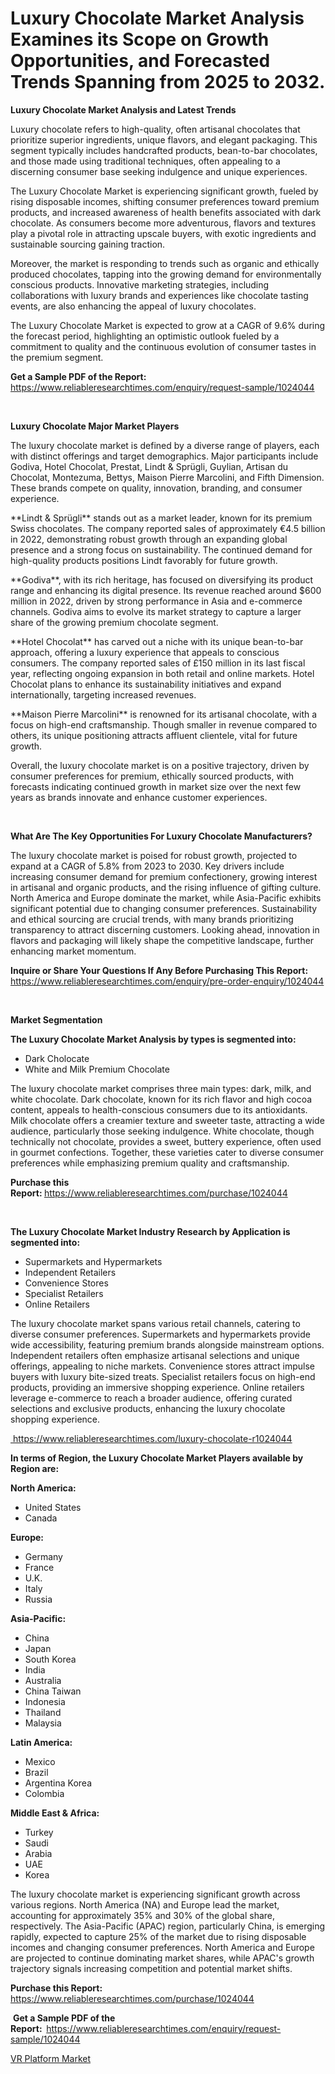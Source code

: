 <p><h1>Luxury Chocolate Market Analysis Examines its Scope on Growth Opportunities, and Forecasted Trends Spanning from 2025 to 2032.</h1></p><p><strong>Luxury Chocolate Market Analysis and Latest Trends</strong></p>
<p><p>Luxury chocolate refers to high-quality, often artisanal chocolates that prioritize superior ingredients, unique flavors, and elegant packaging. This segment typically includes handcrafted products, bean-to-bar chocolates, and those made using traditional techniques, often appealing to a discerning consumer base seeking indulgence and unique experiences.</p><p>The Luxury Chocolate Market is experiencing significant growth, fueled by rising disposable incomes, shifting consumer preferences toward premium products, and increased awareness of health benefits associated with dark chocolate. As consumers become more adventurous, flavors and textures play a pivotal role in attracting upscale buyers, with exotic ingredients and sustainable sourcing gaining traction. </p><p>Moreover, the market is responding to trends such as organic and ethically produced chocolates, tapping into the growing demand for environmentally conscious products. Innovative marketing strategies, including collaborations with luxury brands and experiences like chocolate tasting events, are also enhancing the appeal of luxury chocolates. </p><p>The Luxury Chocolate Market is expected to grow at a CAGR of 9.6% during the forecast period, highlighting an optimistic outlook fueled by a commitment to quality and the continuous evolution of consumer tastes in the premium segment.</p></p>
<p><strong>Get a Sample PDF of the Report:&nbsp;</strong> <a href="https://www.reliableresearchtimes.com/enquiry/request-sample/1024044?utm_campaign=3088&utm_medium=2&utm_source=Github&utm_content=ia&utm_term=07032025&utm_id=luxury-chocolate">https://www.reliableresearchtimes.com/enquiry/request-sample/1024044</a></p>
<p>&nbsp;</p>
<p><strong>Luxury Chocolate Major Market Players</strong></p>
<p><p>The luxury chocolate market is defined by a diverse range of players, each with distinct offerings and target demographics. Major participants include Godiva, Hotel Chocolat, Prestat, Lindt & Sprügli, Guylian, Artisan du Chocolat, Montezuma, Bettys, Maison Pierre Marcolini, and Fifth Dimension. These brands compete on quality, innovation, branding, and consumer experience.</p><p>**Lindt & Sprügli** stands out as a market leader, known for its premium Swiss chocolates. The company reported sales of approximately €4.5 billion in 2022, demonstrating robust growth through an expanding global presence and a strong focus on sustainability. The continued demand for high-quality products positions Lindt favorably for future growth.</p><p>**Godiva**, with its rich heritage, has focused on diversifying its product range and enhancing its digital presence. Its revenue reached around $600 million in 2022, driven by strong performance in Asia and e-commerce channels. Godiva aims to evolve its market strategy to capture a larger share of the growing premium chocolate segment.</p><p>**Hotel Chocolat** has carved out a niche with its unique bean-to-bar approach, offering a luxury experience that appeals to conscious consumers. The company reported sales of £150 million in its last fiscal year, reflecting ongoing expansion in both retail and online markets. Hotel Chocolat plans to enhance its sustainability initiatives and expand internationally, targeting increased revenues.</p><p>**Maison Pierre Marcolini** is renowned for its artisanal chocolate, with a focus on high-end craftsmanship. Though smaller in revenue compared to others, its unique positioning attracts affluent clientele, vital for future growth.</p><p>Overall, the luxury chocolate market is on a positive trajectory, driven by consumer preferences for premium, ethically sourced products, with forecasts indicating continued growth in market size over the next few years as brands innovate and enhance customer experiences.</p></p>
<p>&nbsp;</p>
<p><strong>What Are The Key Opportunities For Luxury Chocolate Manufacturers?</strong></p>
<p><p>The luxury chocolate market is poised for robust growth, projected to expand at a CAGR of 5.8% from 2023 to 2030. Key drivers include increasing consumer demand for premium confectionery, growing interest in artisanal and organic products, and the rising influence of gifting culture. North America and Europe dominate the market, while Asia-Pacific exhibits significant potential due to changing consumer preferences. Sustainability and ethical sourcing are crucial trends, with many brands prioritizing transparency to attract discerning customers. Looking ahead, innovation in flavors and packaging will likely shape the competitive landscape, further enhancing market momentum.</p></p>
<p><strong>Inquire or Share Your Questions If Any Before Purchasing This Report:</strong> <a href="https://www.reliableresearchtimes.com/enquiry/pre-order-enquiry/1024044?utm_campaign=3088&utm_medium=2&utm_source=Github&utm_content=ia&utm_term=07032025&utm_id=luxury-chocolate">https://www.reliableresearchtimes.com/enquiry/pre-order-enquiry/1024044</a></p>
<p>&nbsp;</p>
<p><strong>Market Segmentation</strong></p>
<p><strong>The Luxury Chocolate Market Analysis by types is segmented into:</strong></p>
<p><ul><li>Dark Cholocate</li><li>White and Milk Premium Chocolate</li></ul></p>
<p><p>The luxury chocolate market comprises three main types: dark, milk, and white chocolate. Dark chocolate, known for its rich flavor and high cocoa content, appeals to health-conscious consumers due to its antioxidants. Milk chocolate offers a creamier texture and sweeter taste, attracting a wide audience, particularly those seeking indulgence. White chocolate, though technically not chocolate, provides a sweet, buttery experience, often used in gourmet confections. Together, these varieties cater to diverse consumer preferences while emphasizing premium quality and craftsmanship.</p></p>
<p><strong>Purchase this Report:&nbsp;</strong><a href="https://www.reliableresearchtimes.com/purchase/1024044?utm_campaign=3088&utm_medium=2&utm_source=Github&utm_content=ia&utm_term=07032025&utm_id=luxury-chocolate">https://www.reliableresearchtimes.com/purchase/1024044</a></p>
<p>&nbsp;</p>
<p><strong>The Luxury Chocolate Market Industry Research by Application is segmented into:</strong></p>
<p><ul><li>Supermarkets and Hypermarkets</li><li>Independent Retailers</li><li>Convenience Stores</li><li>Specialist Retailers</li><li>Online Retailers</li></ul></p>
<p><p>The luxury chocolate market spans various retail channels, catering to diverse consumer preferences. Supermarkets and hypermarkets provide wide accessibility, featuring premium brands alongside mainstream options. Independent retailers often emphasize artisanal selections and unique offerings, appealing to niche markets. Convenience stores attract impulse buyers with luxury bite-sized treats. Specialist retailers focus on high-end products, providing an immersive shopping experience. Online retailers leverage e-commerce to reach a broader audience, offering curated selections and exclusive products, enhancing the luxury chocolate shopping experience.</p></p>
<p><a href="https://www.reliableresearchtimes.com/luxury-chocolate-r1024044?utm_campaign=3088&utm_medium=2&utm_source=Github&utm_content=ia&utm_term=07032025&utm_id=luxury-chocolate">&nbsp;https://www.reliableresearchtimes.com/luxury-chocolate-r1024044</a></p>
<p><strong>In terms of Region, the Luxury Chocolate Market Players available by Region are:</strong></p>
<p>
    <p> <strong> North America: </strong>
        <ul>
            <li>United States</li>
            <li>Canada</li>
        </ul>
        </p> 
    <p> <strong> Europe: </strong>
        <ul>
            <li>Germany</li>
            <li>France</li>
            <li>U.K.</li>
            <li>Italy</li>
            <li>Russia</li>
        </ul>
        </p> 
    <p> <strong> Asia-Pacific: </strong>
        <ul>
            <li>China</li>
            <li>Japan</li>
            <li>South Korea</li>
            <li>India</li>
            <li>Australia</li>
            <li>China Taiwan</li>
            <li>Indonesia</li>
            <li>Thailand</li>
            <li>Malaysia</li>
        </ul>
        </p> 
    <p> <strong> Latin America: </strong>
        <ul>
            <li>Mexico</li>
            <li>Brazil</li>
            <li>Argentina Korea</li>
            <li>Colombia</li>
        </ul>
        </p> 
    <p> <strong> Middle East & Africa: </strong>
        <ul>
            <li>Turkey</li>
            <li>Saudi</li>
            <li>Arabia</li>
            <li>UAE</li>
            <li>Korea</li>
        </ul>
    </p>
    </p>
<p><p>The luxury chocolate market is experiencing significant growth across various regions. North America (NA) and Europe lead the market, accounting for approximately 35% and 30% of the global share, respectively. The Asia-Pacific (APAC) region, particularly China, is emerging rapidly, expected to capture 25% of the market due to rising disposable incomes and changing consumer preferences. North America and Europe are projected to continue dominating market shares, while APAC's growth trajectory signals increasing competition and potential market shifts.</p></p>
<p><strong>Purchase this Report: </strong><a href="https://www.reliableresearchtimes.com/purchase/1024044?utm_campaign=3088&utm_medium=2&utm_source=Github&utm_content=ia&utm_term=07032025&utm_id=luxury-chocolate">https://www.reliableresearchtimes.com/purchase/1024044</a></p>
<p>&nbsp;<strong>Get a Sample PDF of the Report:&nbsp;&nbsp;</strong><a href="https://www.reliableresearchtimes.com/enquiry/request-sample/1024044?utm_campaign=3088&utm_medium=2&utm_source=Github&utm_content=ia&utm_term=07032025&utm_id=luxury-chocolate">https://www.reliableresearchtimes.com/enquiry/request-sample/1024044</a></p>
<p><strong></strong></p>
<p><p><a href="https://github.com/sapsaidamary/Market-Research-Report-List-1/blob/main/vr-platform-market.md?utm_campaign=3088&utm_medium=2&utm_source=Github&utm_content=ia&utm_term=07032025&utm_id=luxury-chocolate">VR Platform Market</a></p></p>